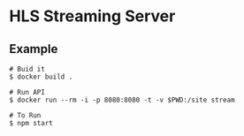 # HLS Streaming Server

## Example
```
# Buid it
$ docker build .
```
```
# Run API
$ docker run --rm -i -p 8080:8080 -t -v $PWD:/site stream
```

```
# To Run
$ npm start
```